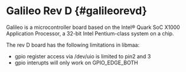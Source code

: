 Galileo Rev D                            {#galileorevd}
=============

Galileo is a microcontroller board based on the Intel® Quark SoC X1000
Application Processor, a 32-bit Intel Pentium-class system on a chip.

The rev D board has the following limitations in libmaa:

- gpio register access via /dev/uio is limited to pin2 and 3
- gpio interupts will only work on GPIO_EDGE_BOTH
